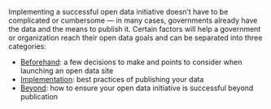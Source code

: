 Implementing a successful open data initiative doesn’t have to be complicated or cumbersome — in many cases, governments already have the data and the means to publish it. Certain factors will help a government or organization reach their open data goals and can be separated into three categories: 
   * [Beforehand](https://github.com/ArcGIS/open-data-readiness/blob/master/success-factors/beforehand.md): a few decisions to make and points to consider when launching an open data site 
   * [Implementation](https://github.com/ArcGIS/open-data-readiness/blob/master/success-factors/implementation.md): best practices of publishing your data 
   * [Beyond](https://github.com/ArcGIS/open-data-readiness/blob/master/success-factors/beyond.md): how to ensure your open data initiative is successful beyond publication 

